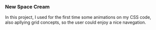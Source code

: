 ### New Space Cream

In this project, I used for the first time some animations on my CSS code, also apllying grid concepts, so the user could enjoy a nice navegation.
